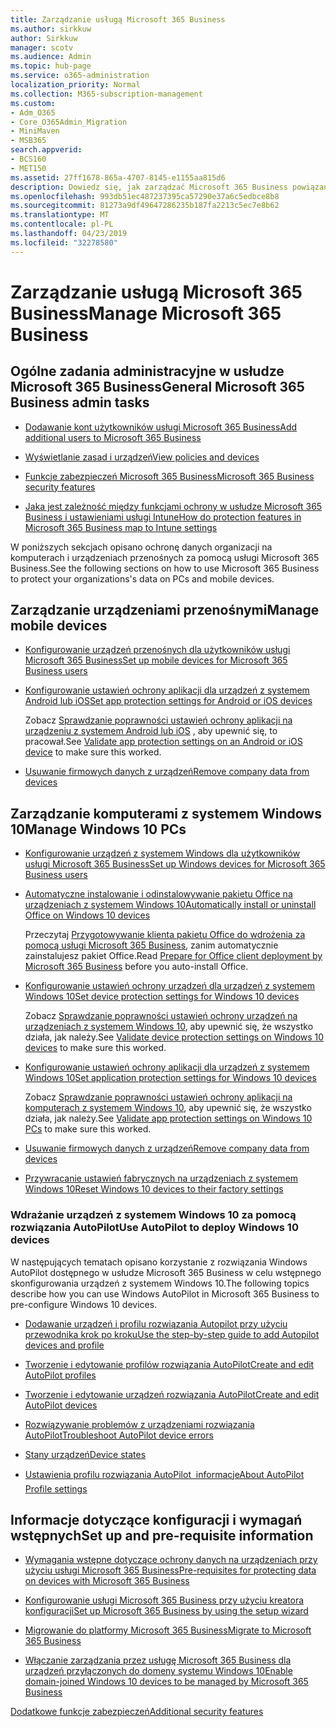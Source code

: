 ```yaml
---
title: Zarządzanie usługą Microsoft 365 Business
ms.author: sirkkuw
author: Sirkkuw
manager: scotv
ms.audience: Admin
ms.topic: hub-page
ms.service: o365-administration
localization_priority: Normal
ms.collection: M365-subscription-management
ms.custom:
- Adm_O365
- Core_O365Admin_Migration
- MiniMaven
- MSB365
search.appverid:
- BCS160
- MET150
ms.assetid: 27ff1678-865a-4707-8145-e1155aa815d6
description: Dowiedz się, jak zarządzać Microsoft 365 Business powiązane zadania administracyjne, urządzeń przenośnych, 10szt systemu Windows i takie zadania.
ms.openlocfilehash: 993db51ec487237395ca57290e37a6c5edbce8b8
ms.sourcegitcommit: 81273a9df49647286235b187fa2213c5ec7e8b62
ms.translationtype: MT
ms.contentlocale: pl-PL
ms.lasthandoff: 04/23/2019
ms.locfileid: "32278580"
---
```

# <a name="manage-microsoft-365-business"></a><span data-ttu-id="aed8e-103">Zarządzanie usługą Microsoft 365 Business</span><span class="sxs-lookup"><span data-stu-id="aed8e-103">Manage Microsoft 365 Business</span></span>

## <a name="general-microsoft-365-business-admin-tasks"></a><span data-ttu-id="aed8e-104">Ogólne zadania administracyjne w usłudze Microsoft 365 Business</span><span class="sxs-lookup"><span data-stu-id="aed8e-104">General Microsoft 365 Business admin tasks</span></span>

- [<span data-ttu-id="aed8e-105">Dodawanie kont użytkowników usługi Microsoft 365 Business</span><span class="sxs-lookup"><span data-stu-id="aed8e-105">Add additional users to Microsoft 365 Business</span></span>](add-users-m365b.md)
    
- [<span data-ttu-id="aed8e-106">Wyświetlanie zasad i urządzeń</span><span class="sxs-lookup"><span data-stu-id="aed8e-106">View policies and devices</span></span>](view-policies-and-devices.md)
    
- [<span data-ttu-id="aed8e-107">Funkcje zabezpieczeń Microsoft 365 Business</span><span class="sxs-lookup"><span data-stu-id="aed8e-107">Microsoft 365 Business security features</span></span>](security-features.md)
    
- [<span data-ttu-id="aed8e-108">Jaka jest zależność między funkcjami ochrony w usłudze Microsoft 365 Business i ustawieniami usługi Intune</span><span class="sxs-lookup"><span data-stu-id="aed8e-108">How do protection features in Microsoft 365 Business map to Intune settings</span></span>](map-protection-features-to-intune-settings.md)
    
<span data-ttu-id="aed8e-109">W poniższych sekcjach opisano ochronę danych organizacji na komputerach i urządzeniach przenośnych za pomocą usługi Microsoft 365 Business.</span><span class="sxs-lookup"><span data-stu-id="aed8e-109">See the following sections on how to use Microsoft 365 Business to protect your organizations's data on PCs and mobile devices.</span></span>
  
## <a name="manage-mobile-devices"></a><span data-ttu-id="aed8e-110">Zarządzanie urządzeniami przenośnymi</span><span class="sxs-lookup"><span data-stu-id="aed8e-110">Manage mobile devices</span></span>

- [<span data-ttu-id="aed8e-111">Konfigurowanie urządzeń przenośnych dla użytkowników usługi Microsoft 365 Business</span><span class="sxs-lookup"><span data-stu-id="aed8e-111">Set up mobile devices for Microsoft 365 Business users</span></span>](set-up-mobile-devices.md)
    
- [<span data-ttu-id="aed8e-112">Konfigurowanie ustawień ochrony aplikacji dla urządzeń z systemem Android lub iOS</span><span class="sxs-lookup"><span data-stu-id="aed8e-112">Set app protection settings for Android or iOS devices</span></span>](app-protection-settings-for-android-and-ios.md)
    
    <span data-ttu-id="aed8e-113">Zobacz [Sprawdzanie poprawności ustawień ochrony aplikacji na urządzeniu z systemem Android lub iOS](validate-settings-on-android-or-ios.md) , aby upewnić się, to pracował.</span><span class="sxs-lookup"><span data-stu-id="aed8e-113">See [Validate app protection settings on an Android or iOS device](validate-settings-on-android-or-ios.md) to make sure this worked.</span></span> 
    
- [<span data-ttu-id="aed8e-114">Usuwanie firmowych danych z urządzeń</span><span class="sxs-lookup"><span data-stu-id="aed8e-114">Remove company data from devices</span></span>](remove-company-data.md)
    
## <a name="manage-windows-10-pcs"></a><span data-ttu-id="aed8e-115">Zarządzanie komputerami z systemem Windows 10</span><span class="sxs-lookup"><span data-stu-id="aed8e-115">Manage Windows 10 PCs</span></span>

- [<span data-ttu-id="aed8e-116">Konfigurowanie urządzeń z systemem Windows dla użytkowników usługi Microsoft 365 Business</span><span class="sxs-lookup"><span data-stu-id="aed8e-116">Set up Windows devices for Microsoft 365 Business users</span></span>](set-up-windows-devices.md)
    
- [<span data-ttu-id="aed8e-117">Automatyczne instalowanie i odinstalowywanie pakietu Office na urządzeniach z systemem Windows 10</span><span class="sxs-lookup"><span data-stu-id="aed8e-117">Automatically install or uninstall Office on Windows 10 devices</span></span>](auto-install-or-uninstall-office.md)
    
    <span data-ttu-id="aed8e-118">Przeczytaj [Przygotowywanie klienta pakietu Office do wdrożenia za pomocą usługi Microsoft 365 Business](prepare-for-office-client-deployment.md), zanim automatycznie zainstalujesz pakiet Office.</span><span class="sxs-lookup"><span data-stu-id="aed8e-118">Read [Prepare for Office client deployment by Microsoft 365 Business](prepare-for-office-client-deployment.md) before you auto-install Office.</span></span> 
    
- [<span data-ttu-id="aed8e-119">Konfigurowanie ustawień ochrony urządzeń dla urządzeń z systemem Windows 10</span><span class="sxs-lookup"><span data-stu-id="aed8e-119">Set device protection settings for Windows 10 devices</span></span>](protection-settings-for-windows-10-pcs.md)
    
    <span data-ttu-id="aed8e-120">Zobacz [Sprawdzanie poprawności ustawień ochrony urządzeń na urządzeniach z systemem Windows 10](validate-settings-on-windows-10-pcs.md), aby upewnić się, że wszystko działa, jak należy.</span><span class="sxs-lookup"><span data-stu-id="aed8e-120">See [Validate device protection settings on Windows 10 devices](validate-settings-on-windows-10-pcs.md) to make sure this worked.</span></span> 
    
- [<span data-ttu-id="aed8e-121">Konfigurowanie ustawień ochrony aplikacji dla urządzeń z systemem Windows 10</span><span class="sxs-lookup"><span data-stu-id="aed8e-121">Set application protection settings for Windows 10 devices</span></span>](protection-settings-for-windows-10-devices.md)
    
    <span data-ttu-id="aed8e-122">Zobacz [Sprawdzanie poprawności ustawień ochrony aplikacji na komputerach z systemem Windows 10](validate-protection-settings-on-windows-10-pcs.md), aby upewnić się, że wszystko działa, jak należy.</span><span class="sxs-lookup"><span data-stu-id="aed8e-122">See [Validate app protection settings on Windows 10 PCs](validate-protection-settings-on-windows-10-pcs.md) to make sure this worked.</span></span> 
    
- [<span data-ttu-id="aed8e-123">Usuwanie firmowych danych z urządzeń</span><span class="sxs-lookup"><span data-stu-id="aed8e-123">Remove company data from devices</span></span>](remove-company-data.md)
    
- [<span data-ttu-id="aed8e-124">Przywracanie ustawień fabrycznych na urządzeniach z systemem Windows 10</span><span class="sxs-lookup"><span data-stu-id="aed8e-124">Reset Windows 10 devices to their factory settings</span></span>](reset-devices-to-factory-settings.md)
    
### <a name="use-autopilot-to-deploy-windows-10-devices"></a><span data-ttu-id="aed8e-125">Wdrażanie urządzeń z systemem Windows 10 za pomocą rozwiązania AutoPilot</span><span class="sxs-lookup"><span data-stu-id="aed8e-125">Use AutoPilot to deploy Windows 10 devices</span></span>

<span data-ttu-id="aed8e-126">W następujących tematach opisano korzystanie z rozwiązania Windows AutoPilot dostępnego w usłudze Microsoft 365 Business w celu wstępnego skonfigurowania urządzeń z systemem Windows 10.</span><span class="sxs-lookup"><span data-stu-id="aed8e-126">The following topics describe how you can use Windows AutoPilot in Microsoft 365 Business to pre-configure Windows 10 devices.</span></span>
  
- [<span data-ttu-id="aed8e-127">Dodawanie urządzeń i profilu rozwiązania Autopilot przy użyciu przewodnika krok po kroku</span><span class="sxs-lookup"><span data-stu-id="aed8e-127">Use the step-by-step guide to add Autopilot devices and profile</span></span>](add-autopilot-devices-and-profile.md)
    
- [<span data-ttu-id="aed8e-128">Tworzenie i edytowanie profilów rozwiązania AutoPilot</span><span class="sxs-lookup"><span data-stu-id="aed8e-128">Create and edit AutoPilot profiles</span></span>](create-and-edit-autopilot-profiles.md)
    
- [<span data-ttu-id="aed8e-129">Tworzenie i edytowanie urządzeń rozwiązania AutoPilot</span><span class="sxs-lookup"><span data-stu-id="aed8e-129">Create and edit AutoPilot devices</span></span>](create-and-edit-autopilot-devices.md)
    
- [<span data-ttu-id="aed8e-130">Rozwiązywanie problemów z urządzeniami rozwiązania AutoPilot</span><span class="sxs-lookup"><span data-stu-id="aed8e-130">Troubleshoot AutoPilot device errors</span></span>](troubleshoot-autopilot-errors.md)
    
- [<span data-ttu-id="aed8e-131">Stany urządzeń</span><span class="sxs-lookup"><span data-stu-id="aed8e-131">Device states</span></span>](device-states.md)
    
- [<span data-ttu-id="aed8e-132">Ustawienia profilu rozwiązania AutoPilot  informacje</span><span class="sxs-lookup"><span data-stu-id="aed8e-132">About AutoPilot Profile settings</span></span>](autopilot-profile-settings.md)
    
## <a name="set-up-and-pre-requisite-information"></a><span data-ttu-id="aed8e-133">Informacje dotyczące konfiguracji i wymagań wstępnych</span><span class="sxs-lookup"><span data-stu-id="aed8e-133">Set up and pre-requisite information</span></span>

- [<span data-ttu-id="aed8e-134">Wymagania wstępne dotyczące ochrony danych na urządzeniach przy użyciu usługi Microsoft 365 Business</span><span class="sxs-lookup"><span data-stu-id="aed8e-134">Pre-requisites for protecting data on devices with Microsoft 365 Business</span></span>](pre-requisites-for-data-protection.md)
    
- [<span data-ttu-id="aed8e-135">Konfigurowanie usługi Microsoft 365 Business przy użyciu kreatora konfiguracji</span><span class="sxs-lookup"><span data-stu-id="aed8e-135">Set up Microsoft 365 Business by using the setup wizard</span></span>](set-up.md)
    
- [<span data-ttu-id="aed8e-136">Migrowanie do platformy Microsoft 365 Business</span><span class="sxs-lookup"><span data-stu-id="aed8e-136">Migrate to Microsoft 365 Business</span></span>](migrate-to-microsoft-365-business.md)
    
- [<span data-ttu-id="aed8e-137">Włączanie zarządzania przez usługę Microsoft 365 Business dla urządzeń przyłączonych do domeny systemu Windows 10</span><span class="sxs-lookup"><span data-stu-id="aed8e-137">Enable domain-joined Windows 10 devices to be managed by Microsoft 365 Business</span></span>](manage-windows-devices.md)
    
[<span data-ttu-id="aed8e-138">Dodatkowe funkcje zabezpieczeń</span><span class="sxs-lookup"><span data-stu-id="aed8e-138">Additional security features</span></span>](security-features.md#additional-security-features)
    

  

